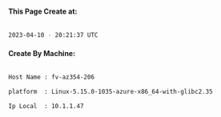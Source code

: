 
   
#### This Page Create at:

```bash

2023-04-10 - 20:21:37 UTC

```

#### Create By Machine:

```bash

Host Name : fv-az354-206

platform  : Linux-5.15.0-1035-azure-x86_64-with-glibc2.35

Ip Local  : 10.1.1.47

```

